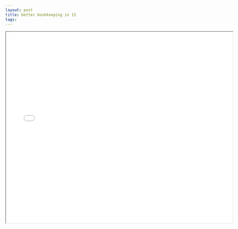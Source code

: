 ```yaml
---
layout: post
title: better bookkeeping in 15
tags: 
--- 
```


<div class="pdf-container">
    <iframe src="/assets/aipb/Better-Bookkeeping-in-15-Minutes—2023.pdf" title="business-types-test" height="600" width="712" allowfullscreen="true">
    </iframe>
</div>


